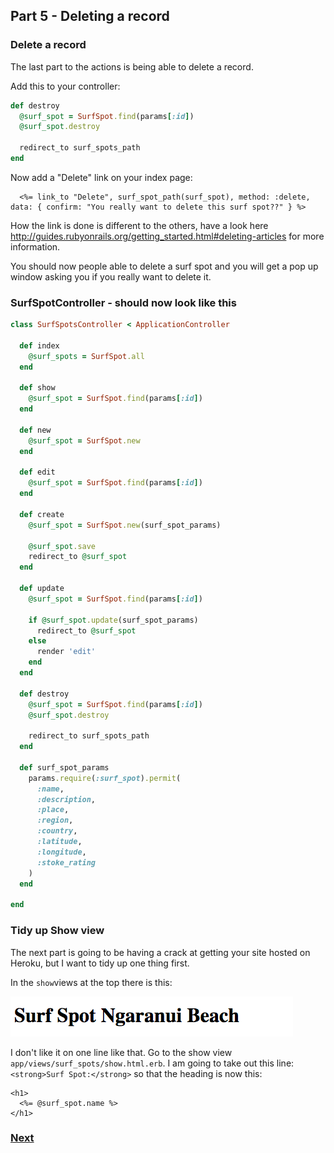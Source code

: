## Part 5 - Deleting a record

### Delete a record
The last part to the actions is being able to delete a record.

Add this to your controller:

```ruby
def destroy
  @surf_spot = SurfSpot.find(params[:id])
  @surf_spot.destroy

  redirect_to surf_spots_path
end
```

Now add a "Delete" link on your index page:

```
  <%= link_to "Delete", surf_spot_path(surf_spot), method: :delete, data: { confirm: "You really want to delete this surf spot??" } %>
```

How the link is done is different to the others, have a look here http://guides.rubyonrails.org/getting_started.html#deleting-articles for more information.

You should now people able to delete a surf spot and you will get a pop up window asking you if you really want to delete it.


### SurfSpotController - should now look like this

```ruby
class SurfSpotsController < ApplicationController

  def index
    @surf_spots = SurfSpot.all
  end

  def show
    @surf_spot = SurfSpot.find(params[:id])
  end

  def new
    @surf_spot = SurfSpot.new
  end

  def edit
    @surf_spot = SurfSpot.find(params[:id])
  end

  def create
    @surf_spot = SurfSpot.new(surf_spot_params)

    @surf_spot.save
    redirect_to @surf_spot
  end

  def update
    @surf_spot = SurfSpot.find(params[:id])

    if @surf_spot.update(surf_spot_params)
      redirect_to @surf_spot
    else
      render 'edit'
    end
  end

  def destroy
    @surf_spot = SurfSpot.find(params[:id])
    @surf_spot.destroy

    redirect_to surf_spots_path
  end

  def surf_spot_params
    params.require(:surf_spot).permit(
      :name,
      :description,
      :place,
      :region,
      :country,
      :latitude,
      :longitude,
      :stoke_rating
    )
  end

end
```

### Tidy up Show view
The next part is going to be having a crack at getting your site hosted on Heroku, but I want to tidy up one thing first.

In the `show`views at the top there is this:

![alt_tag](images/show_heading.png)

I don't like it on one line like that. Go to the show view `app/views/surf_spots/show.html.erb`. I am going to take out this line:
`<strong>Surf Spot:</strong>` so that the heading is now this:

```
<h1>
  <%= @surf_spot.name %>
</h1>
```


### [Next](7_my_go_surf_project.md)
